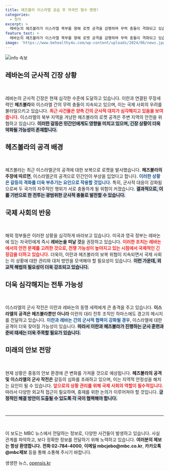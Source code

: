 ```yaml
---
title: 헤즈볼라 이스라엘 공습 후 자국민 철수 명령!
categories:
  - 정치
excerpt: >
  레바논의 헤즈볼라가 이스라엘 북부를 향해 로켓 공격을 감행하며 무력 충돌이 격화되고 있습니다. 긴장이 고조되는 가운데, 미국과 영국은 자국민에게 레바논 떠날 것을 권고했습니다. 전쟁 가능성이 현실화되고 있는 이 상황, 과연 앞으로의 전개는? 클릭해 자세히 알아보세요!
feature_text: >
  레바논의 헤즈볼라가 이스라엘 북부를 향해 로켓 공격을 감행하며 무력 충돌이 격화되고 있습니다. 긴장이 고조되는 가운데, 미국과 영국은 자국민에게 레바논 떠날 것을 권고했습니다. 전쟁 가능성이 현실화되고 있는 이 상황, 과연 앞으로의 전개는? 클릭해 자세히 알아보세요!
image: 'https://www.behealthy4u.com/wp-content/uploads/2024/06/news.jpg'
---
```


<p><img src="https://www.behealthy4u.com/wp-content/uploads/2024/06/news.jpg" alt="info 속보" /></p>

<h2 data-ke-size="size26">레바논의 군사적 긴장 상황</h2>

<p data-ke-size="size16">&nbsp;</p>

<p>레바논의 군사적 긴장은 현재 심각한 수준에 도달하고 있습니다. 이란과 연결된 무장세력인 <b>헤즈볼라</b>와 이스라엘 간의 무력 충돌이 지속되고 있으며, 이는 국제 사회의 우려를 불러일으키고 있습니다. <b><span style="color: #ee2323;">최근 사건들은 양측 간의 군사적 대치가 심각해지고 있음을 보여줍니다.</span></b> 이스라엘의 북부 지역을 겨냥한 헤즈볼라의 로켓 공격은 주변 지역의 안전을 위협하고 있습니다. <b><span style="background-color: #21538527;">이러한 갈등은 민간인에게도 영향을 미치고 있으며, 긴장 상황이 더욱 악화될 가능성이 존재합니다.</span></b></p>

<h2 data-ke-size="size26">헤즈볼라의 공격 배경</h2>

<p data-ke-size="size16">&nbsp;</p>

<p>헤즈볼라는 최근 이스라엘군의 공격에 대한 보복으로 로켓을 발사했습니다. <b>헤즈볼라의 주장에 따르면</b>, 이스라엘군의 공격으로 민간인이 부상을 입었다고 합니다. <b><span style="color: #1a5490;">이러한 상황은 갈등의 격화를 더욱 부추기는 요인으로 작용할 것입니다.</span></b> 특히, 군사적 대응이 강화됨으로써 두 국가의 자주적인 행위가 서로 충돌하게 될 위험이 커졌습니다. <b><span style="background-color: #21538527;">결과적으로, 이를 기반으로 한 전투는 광범위한 군사적 충돌로 발전할 수 있습니다.</span></b></p>

<h2 data-ke-size="size26">국제 사회의 반응</h2>

<p data-ke-size="size16">&nbsp;</p>

<p>해외 정부들은 이러한 상황을 심각하게 바라보고 있습니다. 미국과 영국 정부는 레바논에 있는 자국민에게 즉시 <b>레바논을 떠날 것</b>을 권장하고 있습니다. <b><span style="color: #ee2323;">이러한 조치는 레바논에서의 안전 문제를 고려한 것으로, 전쟁 가능성이 높아지고 있는 시점에서 국제적인 긴장감을 더하고 있습니다.</span></b> 더욱이, 이란과 헤즈볼라의 보복 위협이 지속되면서 국제 사회는 이 상황에 대한 관리와 대처 방안을 모색해야 할 필요성이 있습니다. <b><span style="background-color: #21538527;">이런 가운데, 외교적 해법의 필요성이 더욱 강조되고 있습니다.</span></b></p>

<h2 data-ke-size="size26">더욱 심각해지는 전투 가능성</h2>

<p data-ke-size="size16">&nbsp;</p>

<p>이스라엘의 군사 작전은 이란과 레바논의 동맹 세력에게 큰 충격을 주고 있습니다. <b>이스라엘의 공격은 헤즈볼라뿐만 아니라</b> 이란의 대리 전투 조직인 하마스에도 경고의 메시지를 전달하고 있습니다. <b><span style="color: #1a5490;">이란과 레바논 간의 군사적 협력이 강화될 경우</span></b>, 이스라엘에 대한 공격이 더욱 잦아질 가능성이 있습니다. <b><span style="background-color: #21538527;">따라서 이란과 헤즈볼라가 진행하는 군사 훈련과 준비 태세는 더욱 주목할 필요가 있습니다.</span></b></p>

<h2 data-ke-size="size26">미래의 안보 전망</h2>

<p data-ke-size="size16">&nbsp;</p>

<p>현재 상황은 중동의 안보 환경에 큰 변화를 가져올 것으로 예상됩니다. <b>헤즈볼라의 공격 및 이스라엘의 군사 작전은</b> 갈등의 심화를 초래하고 있으며, 이는 지역적 안정성을 해치는 요인이 될 수 있습니다. <b><span style="color: #ee2323;">앞으로의 상황 관리를 위해 국제 사회의 역할이 필수적입니다.</span></b> 따라서 다양한 외교적 접근이 필요하며, 중재를 위한 논의가 이루어져야 할 것입니다. <b><span style="background-color: #21538527;">긍정적인 해결 방안이 도출될 수 있도록 각 국이 협력해야 합니다.</span></b></p>

<p data-ke-size="size16">&nbsp;</p>

<hr>

<p data-ke-size="size16">&nbsp;</p>

<p>이 보도는 MBC 뉴스에서 전달하는 정보로, 다양한 사건들이 발생하고 있습니다. 사실관계를 파악하고, 보다 정확한 정보를 전달하기 위해 노력하고 있습니다. <b>여러분의 제보는 항상 환영합니다.</b> <b>전화 02-784-4000</b>, <b>이메일 mbcjebo@mbc.co.kr</b>, <b>카카오톡 @mbc제보</b> 등을 통해 소통해 주시기 바랍니다.</p>
생생한 뉴스, <a href="https://opensis.kr" rel="dofollow">opensis.kr</a>


